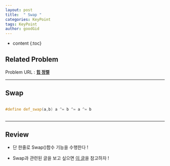```yaml
---
layout: post
title:  " Swap "
categories: KeyPoint
tags: KeyPoint
author: goodGid
---
```

* content
{:toc}



## Related Problem

Problem URL : **[힙 정렬](https://www.acmicpc.net/problem/2220)**

---

## Swap

``` cpp

#define def_swap(a,b) a ^= b ^= a ^= b
 
```

---

## Review

* 단 한줄로 Swap()함수 기능을 수행한다 !

* Swap과 관련된 글을 보고 싶으면 [이 글](https://goodgid.github.io/2220/)을 참고하자 !

